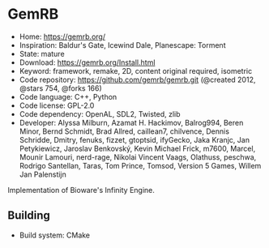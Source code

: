 # GemRB

- Home: https://gemrb.org/
- Inspiration: Baldur's Gate, Icewind Dale, Planescape: Torment
- State: mature
- Download: https://gemrb.org/Install.html
- Keyword: framework, remake, 2D, content original required, isometric
- Code repository: https://github.com/gemrb/gemrb.git (@created 2012, @stars 754, @forks 166)
- Code language: C++, Python
- Code license: GPL-2.0
- Code dependency: OpenAL, SDL2, Twisted, zlib
- Developer: Alyssa Milburn, Azamat H. Hackimov, Balrog994, Beren Minor, Bernd Schmidt, Brad Allred, caillean7, chilvence, Dennis Schridde, Dmitry, fenuks, fizzet, gtoptsid, ifyGecko, Jaka Kranjc, Jan Petykiewicz, Jaroslav Benkovský, Kevin Michael Frick, m7600, Marcel, Mounir Lamouri, nerd-rage, Nikolai Vincent Vaags, Olathuss, peschwa, Rodrigo Santellan, Taras, Tom Prince, Tomsod, Version 5 Games, Willem Jan Palenstijn

Implementation of Bioware's Infinity Engine.

## Building

- Build system: CMake
